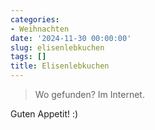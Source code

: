 ```yaml
---
categories:
- Weihnachten
date: '2024-11-30 00:00:00'
slug: elisenlebkuchen
tags: []
title: Elisenlebkuchen
---
```



> Wo gefunden? Im Internet.

Guten Appetit! :)